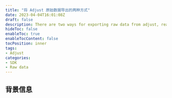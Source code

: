 ```yaml
---
title: "将 Adjust 原始数据导出的两种方式"
date: 2023-04-04T16:01:08Z
draft: false
description: There are two ways for exporting raw data from adjust, real-time callbacks and CSV uploads. 
hideToc: false
enableToc: true
enableTocContent: false
tocPosition: inner
tags:
- Adjust
categories:
- SDK
- Raw data
---
```


## 背景信息


